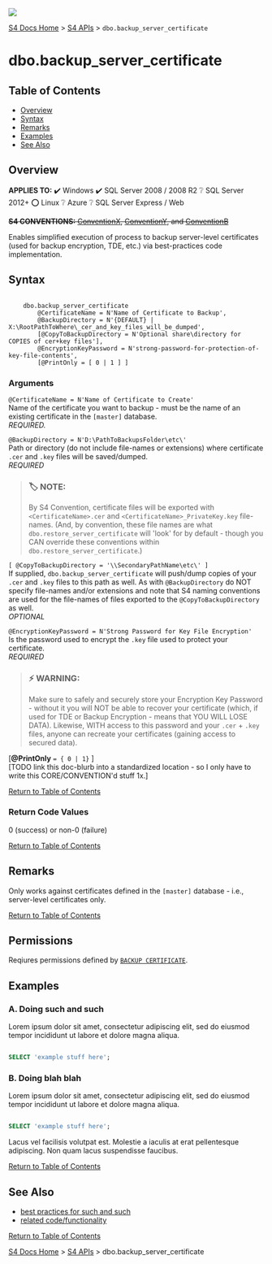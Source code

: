 ﻿![](https://assets.overachiever.net/s4/images/s4_main_logo.png)

[S4 Docs Home](/readme.md) > [S4 APIs](/documentation/apis.md) > `dbo.backup_server_certificate`

# dbo.backup_server_certificate

## Table of Contents
- [Overview](#overview)
- [Syntax](#syntax)
- [Remarks](#remarks) 
- [Examples](#examples)
- [See Also](#see-also)

## Overview
**APPLIES TO:** :heavy_check_mark: Windows :heavy_check_mark: SQL Server 2008 / 2008 R2 :grey_question: SQL Server 2012+ :o: Linux :grey_question: Azure :grey_question: SQL Server Express / Web

~~**S4 CONVENTIONS:** [ConventionX](/x/link-here), [ConventionY](etc), and [ConventionB](etc)~~

Enables simplified execution of process to backup server-level certificates (used for backup encryption, TDE, etc.) via best-practices code implementation. 

## Syntax

```

    dbo.backup_server_certificate 
        @CertificateName = N'Name of Certificate to Backup',
        @BackupDirectory = N'{DEFAULT} | X:\RootPathToWhere\_cer_and_key_files_will_be_dumped',
        [@CopyToBackupDirectory = N'Optional share\directory for COPIES of cer+key files'],
        @EncryptionKeyPassword = N'strong-password-for-protection-of-key-file-contents',
        [@PrintOnly = [ 0 | 1 ] ] 

```

### Arguments
`@CertificateName = N'Name of Certificate to Create'`  
 Name of the certificate you want to backup - must be the name of an existing certificate in the `[master]` database.    
*REQUIRED.* 
  
`@BackupDirectory = N'D:\PathToBackupsFolder\etc\'`  
 Path or directory (do not include file-names or extensions) where certificate `.cer` and `.key` files will be saved/dumped.  
 *REQUIRED*
 
> ### :label: **NOTE:** 
> By S4 Convention, certificate files will be exported with `<CertificateName>.cer` and `<CertificateName>_PrivateKey.key` file-names. (And, by convention, these file names are what `dbo.restore_server_certificate` will 'look' for by default - though you CAN override these conventions within `dbo.restore_server_certificate`.)

`[ @CopyToBackupDirectory = '\\SecondaryPathName\etc\' ]`  
If supplied, `dbo.backup_server_certificate` will push/dump copies of your `.cer` and `.key` files to this path as well. As with `@BackupDirectory` do NOT specify file-names and/or extensions and note that S4 naming conventions are used for the file-names of files exported to the `@CopyToBackupDirectory` as well.  
*OPTIONAL*
 
 `@EncryptionKeyPassword = N'Strong Password for Key File Encryption'`  
 Is the password used to encrypt the `.key` file used to protect your certificate.  
 *REQUIRED*
 
> ### :zap: **WARNING:** 
> Make sure to safely and securely store your Encryption Key Password - without it you will NOT be able to recover your certificate (which, if used for TDE or Backup Encryption - means that YOU WILL LOSE DATA). Likewise, WITH access to this password and your `.cer` + `.key` files, anyone can recreate your certificates (gaining access to secured data).
 
[**@PrintOnly** `= { 0 | 1}` ]  
[TODO link this doc-blurb into a standardized location - so I only have to write this CORE/CONVENTION'd stuff 1x.] 
 
[Return to Table of Contents](#table-of-contents)
 
### Return Code Values 
  0 (success) or non-0 (failure)  

[Return to Table of Contents](#table-of-contents)

## Remarks
Only works against certificates defined in the `[master]` database - i.e., server-level certificates only. 


[Return to Table of Contents](#table-of-contents)

## Permissions 
Reqiures permissions defined by [`BACKUP CERTIFICATE`](https://docs.microsoft.com/en-us/sql/t-sql/statements/backup-certificate-transact-sql?view=sql-server-ver15#permissions#permissions).

## Examples

### A. Doing such and such
Lorem ipsum dolor sit amet, consectetur adipiscing elit, sed do eiusmod tempor incididunt ut labore et dolore magna aliqua.
```sql

SELECT 'example stuff here';

```

### B. Doing blah blah

Lorem ipsum dolor sit amet, consectetur adipiscing elit, sed do eiusmod tempor incididunt ut labore et dolore magna aliqua.
```sql

SELECT 'example stuff here';

```
Lacus vel facilisis volutpat est. Molestie a iaculis at erat pellentesque adipiscing. Non quam lacus suspendisse faucibus.


[Return to Table of Contents](#table-of-contents)

## See Also
- [best practices for such and such]()
- [related code/functionality]()

[Return to Table of Contents](#table-of-contents)

[S4 Docs Home](/readme.md) > [S4 APIs](/documentation/apis.md) > dbo.backup_server_certificate